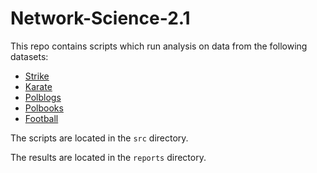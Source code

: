 # Network-Science-2.1

This repo contains scripts which run analysis on data from the following datasets:

- [Strike](https://networkrepository.com/soc-sign-strike.php)
- [Karate](https://networkrepository.com/ucidata-karate.php)
- [Polblogs](https://networkrepository.com/ucidata-polblogs.php)
- [Polbooks](https://networkrepository.com/ucidata-polbooks.php)
- [Football](https://networkrepository.com/ucidata-football.php)

The scripts are located in the `src` directory.

The results are located in the `reports` directory.

